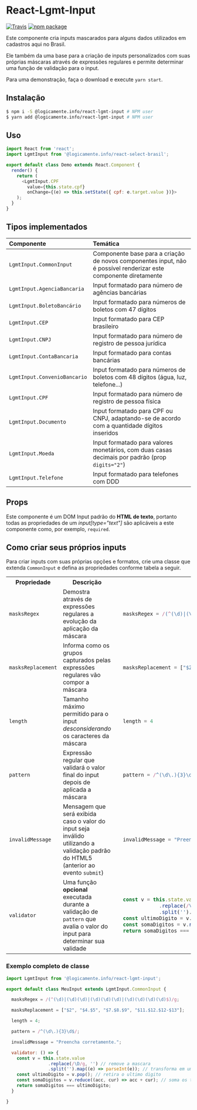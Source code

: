 # React-Lgmt-Input

[![Travis][build-badge]][build]
[![npm package][npm-badge]][npm]

Este componente cria inputs mascarados para alguns dados utilizados em cadastros
aqui no Brasil.

Ele também da uma base para a criação de inputs personalizados com suas
próprias máscaras através de expressões regulares e permite determinar uma
função de validação para o input.

Para uma demonstração, faça o download e execute `yarn start`.

## Instalação

```bash
$ npm i -S @logicamente.info/react-lgmt-input # NPM user
$ yarn add @logicamente.info/react-lgmt-input # NPM user
```

## Uso

```js
import React from 'react';
import LgmtInput from '@logicamente.info/react-select-brasil';

export default class Demo extends React.Component {
  render() {
    return (
      <LgmtInput.CPF
        value={this.state.cpf}
        onChange={(e) => this.setState({ cpf: e.target.value })}>
    );
  }
}
```

## Tipos implementados

| Componente | Temática |
| :-- | :-- |
| `LgmtInput.CommonInput` | Componente base para a criação de novos componentes input, não é possível renderizar este componente diretamente |
| `LgmtInput.AgenciaBancaria` | Input formatado para número de agências bancárias |
| `LgmtInput.BoletoBancário` | Input formatado para números de boletos com 47 dígitos |
| `LgmtInput.CEP` | Input formatado para CEP brasileiro |
| `LgmtInput.CNPJ` | Input formatado para número de registro de pessoa jurídica |
| `LgmtInput.ContaBancaria` | Input formatado para contas bancárias |
| `LgmtInput.ConvenioBancario` | Input formatado para números de boletos com 48 dígitos (água, luz, telefone...) |
| `LgmtInput.CPF` | Input formatado para número de registro de pessoa física |
| `LgmtInput.Documento` | Input formatado para CPF ou CNPJ, adaptando-se de acordo com a quantidade dígitos inseridos |
| `LgmtInput.Moeda` | Input formatado para valores monetários, com duas casas decimais por padrão (prop `digits="2"`) |
| `LgmtInput.Telefone` | Input formatado para telefones com DDD |

## Props

Este componente é um DOM Input padrão do **HTML de texto**, portanto todas as propriedades de um
*input[type="text"]* são aplicáveis a este componente como, por exemplo, `required`.

## Como criar seus próprios inputs

Para criar inputs com suas próprias opções e formatos, crie uma classe que extenda `CommonInput` e defina as propriedades conforme tabela a seguir.

<table>
<tr>
  <th>Propriedade</th>
  <th>Descrição</th>
  <th>Exemplo</th>
</tr>
<tr>
  <td><code>masksRegex</code></td>
  <td>Demostra através de expressões regulares a evolução da aplicação da máscara</td>
  <td>

  ```js
    masksRegex = /(^(\d)|(\d)(\d)|(\d)(\d)(\d)|(\d)(\d)(\d)(\d)$)/g
  ```
  </td>
</tr>
<tr>
  <td><code>masksReplacement</code></td>
  <td>Informa como os grupos capturados pelas expressões regulares vão compor a máscara</td>
  <td>

  ```js
    masksReplacement = ["$2", "$4.$5", "$7.$8.$9", "$11.$12.$12-$13"]
  ```
  </td>
</tr>
<tr>
  <td><code>length</code></td>
  <td>Tamanho máximo permitido para o input <i>desconsiderando</i> os caracteres da máscara</td>
  <td>

  ```js
    length = 4
  ```
  </td>
</tr>
<tr>
  <td><code>pattern</code></td>
  <td>Expressão regular que validará o valor final do input depois de aplicada a máscara</td>
  <td>

  ```js
    pattern = /^(\d\.){3}\d$/
  ```
  </td>
</tr>
<tr>
  <td><code>invalidMessage</code></td>
  <td>Mensagem que será exibida caso o valor do input seja inválido utilizando a validação padrão do HTML5 (anterior ao evento <code>submit</code>)</td>
  <td>

  ```js
    invalidMessage = "Preencha corretamente."
  ```
  </td>
</tr>
<tr>
  <td><code>validator</code></td>
  <td>Uma função <b>opcional</b> executada durante a validação de <code>pattern</code> que avalia o valor do input para determinar sua validade</td>
  <td>

  ```js
    const v = this.state.value
                .replace(/\D/g, '')
                .split('').map((e) => parseInt(e));
    const ultimoDigito = v.pop();
    const somaDigitos = v.reduce((acc, cur) => acc + cur);
    return somaDigitos === ultimoDigito;
  ```
  </td>
</tr>

</table>

### Exemplo completo de classe

```js
import LgmtInput from '@logicamente.info/react-lgmt-input';

export default class MeuInput extends LgmtInput.CommonInput {

  masksRegex = /(^(\d)|(\d)(\d)|(\d)(\d)(\d)|(\d)(\d)(\d)(\d)$)/g;

  masksReplacement = ["$2", "$4.$5", "$7.$8.$9", "$11.$12.$12-$13"];

  length = 4;

  pattern = /^(\d\.){3}\d$/;

  invalidMessage = "Preencha corretamente.";

  validator: () => {
    const v = this.state.value
                .replace(/\D/g, '') // remove a mascara
                .split('').map((e) => parseInt(e)); // transforma em um vetor de int
    const ultimoDigito = v.pop(); // retira o ultimo digito
    const somaDigitos = v.reduce((acc, cur) => acc + cur); // soma os tres primeiros
    return somaDigitos === ultimoDigito;
  }

}
```

[build-badge]: https://img.shields.io/travis/logicamenteinfo/react-lgmt-input/master.png?style=flat-square
[build]: https://travis-ci.org/logicamenteinfo/react-lgmt-input

[npm-badge]: https://img.shields.io/npm/v/@logicamente.info/react-lgmt-input.png?style=flat-square
[npm]: https://www.npmjs.org/@logicamente.info/react-lgmt-input